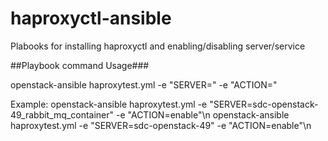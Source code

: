 # haproxyctl-ansible

Plabooks for installing haproxyctl and enabling/disabling server/service

##Playbook command Usage###

openstack-ansible haproxytest.yml -e "SERVER=" -e "ACTION="

Example:
openstack-ansible haproxytest.yml -e "SERVER=sdc-openstack-49_rabbit_mq_container" -e "ACTION=enable"\n
openstack-ansible haproxytest.yml -e "SERVER=sdc-openstack-49" -e "ACTION=enable"\n
